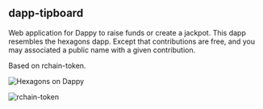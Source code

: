 ## dapp-tipboard

Web application for Dappy to raise funds or create a jackpot. This dapp resembles the hexagons dapp. Except that contributions are free, and you may associated a public name with a given contribution.

Based on rchain-token.

![Hexagons on Dappy](https://github.com/fabcotech/dapp-hexagons)

![rchain-token](https://github.com/fabcotech/rchain-token)

